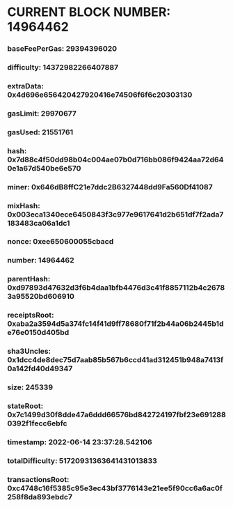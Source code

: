 # CURRENT BLOCK NUMBER: 14964462

### baseFeePerGas: 29394396020
### difficulty: 14372982266407887
### extraData: 0x4d696e656420427920416e74506f6f6c20303130
### gasLimit: 29970677
### gasUsed: 21551761
### hash: 0x7d88c4f50dd98b04c004ae07b0d716bb086f9424aa72d640e1a67d540be6e570
### miner: 0x646dB8ffC21e7ddc2B6327448dd9Fa560Df41087
### mixHash: 0x003eca1340ece6450843f3c977e9617641d2b651df7f2ada7183483ca06a1dc1
### nonce: 0xee650600055cbacd
### number: 14964462
### parentHash: 0xd97893d47632d3f6b4daa1bfb4476d3c41f8857112b4c26783a95520bd606910
### receiptsRoot: 0xaba2a3594d5a374fc14f41d9ff78680f71f2b44a06b2445b1de76e0150d405bd
### sha3Uncles: 0x1dcc4de8dec75d7aab85b567b6ccd41ad312451b948a7413f0a142fd40d49347
### size: 245339
### stateRoot: 0x7c1499d30f8dde47a6ddd66576bd842724197fbf23e6912880392f1fecc6ebfc
### timestamp: 2022-06-14 23:37:28.542106
### totalDifficulty: 51720931363641431013833
### transactionsRoot: 0xc4748c16f5385c95e3ec43bf3776143e21ee5f90cc6a6ac0f258f8da893ebdc7
